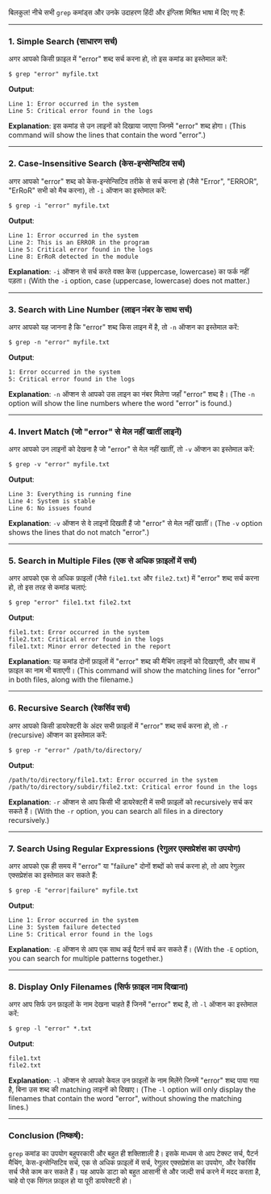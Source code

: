 बिलकुल! नीचे सभी `grep` कमांड्स और उनके उदाहरण हिंदी और इंग्लिश मिश्रित भाषा में दिए गए हैं:

---

### 1. **Simple Search (साधारण सर्च)**  
अगर आपको किसी फ़ाइल में "error" शब्द सर्च करना हो, तो इस कमांड का इस्तेमाल करें:
```
$ grep "error" myfile.txt
```
**Output**:
```
Line 1: Error occurred in the system
Line 5: Critical error found in the logs
```
**Explanation**: इस कमांड से उन लाइनों को दिखाया जाएगा जिनमें "error" शब्द होगा। (This command will show the lines that contain the word "error".)

---

### 2. **Case-Insensitive Search (केस-इन्सेन्सिटिव सर्च)**  
अगर आपको "error" शब्द को केस-इन्सेन्सिटिव तरीके से सर्च करना हो (जैसे "Error", "ERROR", "ErRoR" सभी को मैच करना), तो `-i` ऑप्शन का इस्तेमाल करें:
```
$ grep -i "error" myfile.txt
```
**Output**:
```
Line 1: Error occurred in the system
Line 2: This is an ERROR in the program
Line 5: Critical error found in the logs
Line 8: ErRoR detected in the module
```
**Explanation**: `-i` ऑप्शन से सर्च करते वक्त केस (uppercase, lowercase) का फर्क नहीं पड़ता। (With the `-i` option, case (uppercase, lowercase) does not matter.)

---

### 3. **Search with Line Number (लाइन नंबर के साथ सर्च)**  
अगर आपको यह जानना है कि "error" शब्द किस लाइन में है, तो `-n` ऑप्शन का इस्तेमाल करें:
```
$ grep -n "error" myfile.txt
```
**Output**:
```
1: Error occurred in the system
5: Critical error found in the logs
```
**Explanation**: `-n` ऑप्शन से आपको उस लाइन का नंबर मिलेगा जहाँ "error" शब्द है। (The `-n` option will show the line numbers where the word "error" is found.)

---

### 4. **Invert Match (जो "error" से मेल नहीं खातीं लाइनें)**  
अगर आपको उन लाइनों को देखना है जो "error" से मेल नहीं खातीं, तो `-v` ऑप्शन का इस्तेमाल करें:
```
$ grep -v "error" myfile.txt
```
**Output**:
```
Line 3: Everything is running fine
Line 4: System is stable
Line 6: No issues found
```
**Explanation**: `-v` ऑप्शन से वे लाइनों दिखती हैं जो "error" से मेल नहीं खातीं। (The `-v` option shows the lines that do not match "error".)

---

### 5. **Search in Multiple Files (एक से अधिक फ़ाइलों में सर्च)**  
अगर आपको एक से अधिक फ़ाइलों (जैसे `file1.txt` और `file2.txt`) में "error" शब्द सर्च करना हो, तो इस तरह से कमांड चलाएं:
```
$ grep "error" file1.txt file2.txt
```
**Output**:
```
file1.txt: Error occurred in the system
file2.txt: Critical error found in the logs
file1.txt: Minor error detected in the report
```
**Explanation**: यह कमांड दोनों फ़ाइलों में "error" शब्द की मैचिंग लाइनों को दिखाएगी, और साथ में फ़ाइल का नाम भी बताएगी। (This command will show the matching lines for "error" in both files, along with the filename.)

---

### 6. **Recursive Search (रेकर्सिव सर्च)**  
अगर आपको किसी डायरेक्टरी के अंदर सभी फ़ाइलों में "error" शब्द सर्च करना हो, तो `-r` (recursive) ऑप्शन का इस्तेमाल करें:
```
$ grep -r "error" /path/to/directory/
```
**Output**:
```
/path/to/directory/file1.txt: Error occurred in the system
/path/to/directory/subdir/file2.txt: Critical error found in the logs
```
**Explanation**: `-r` ऑप्शन से आप किसी भी डायरेक्टरी में सभी फ़ाइलों को recursively सर्च कर सकते हैं। (With the `-r` option, you can search all files in a directory recursively.)

---

### 7. **Search Using Regular Expressions (रेगुलर एक्सप्रेशंस का उपयोग)**  
अगर आपको एक ही समय में "error" या "failure" दोनों शब्दों को सर्च करना हो, तो आप रेगुलर एक्सप्रेशंस का इस्तेमाल कर सकते हैं:
```
$ grep -E "error|failure" myfile.txt
```
**Output**:
```
Line 1: Error occurred in the system
Line 3: System failure detected
Line 5: Critical error found in the logs
```
**Explanation**: `-E` ऑप्शन से आप एक साथ कई पैटर्न सर्च कर सकते हैं। (With the `-E` option, you can search for multiple patterns together.)

---

### 8. **Display Only Filenames (सिर्फ फ़ाइल नाम दिखाना)**  
अगर आप सिर्फ उन फ़ाइलों के नाम देखना चाहते हैं जिनमें "error" शब्द है, तो `-l` ऑप्शन का इस्तेमाल करें:
```
$ grep -l "error" *.txt
```
**Output**:
```
file1.txt
file2.txt
```
**Explanation**: `-l` ऑप्शन से आपको केवल उन फ़ाइलों के नाम मिलेंगे जिनमें "error" शब्द पाया गया है, बिना उस शब्द की matching लाइनों को दिखाए। (The `-l` option will only display the filenames that contain the word "error", without showing the matching lines.)

---

### Conclusion (निष्कर्ष):  
`grep` कमांड का उपयोग बहुपरकारी और बहुत ही शक्तिशाली है। इसके माध्यम से आप टेक्स्ट सर्च, पैटर्न मैचिंग, केस-इन्सेन्सिटिव सर्च, एक से अधिक फ़ाइलों में सर्च, रेगुलर एक्सप्रेशंस का उपयोग, और रेकर्सिव सर्च जैसे काम कर सकते हैं। यह आपके डाटा को बहुत आसानी से और जल्दी सर्च करने में मदद करता है, चाहे वो एक सिंगल फ़ाइल हो या पूरी डायरेक्टरी हो।
